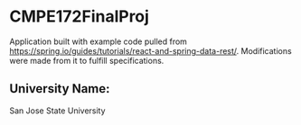 # CMPE172FinalProj

Application built with example code pulled from https://spring.io/guides/tutorials/react-and-spring-data-rest/.
Modifications were made from it to fulfill specifications.

## University Name: 
San Jose State University
